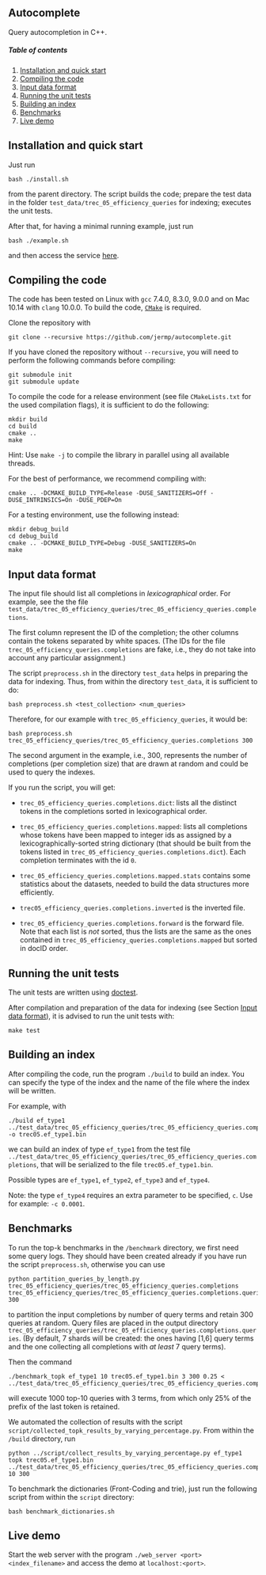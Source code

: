 Autocomplete
------------

Query autocompletion in C++.

##### Table of contents
1. [Installation and quick start](#install)
2. [Compiling the code](#compiling)
3. [Input data format](#input)
4. [Running the unit tests](#testing)
5. [Building an index](#building)
6. [Benchmarks](#benchmarks)
7. [Live demo](#demo)

Installation and quick start <a name="install"></a>
------------------

Just run

	bash ./install.sh

from the parent directory. The script builds the code; prepare the test data in the folder `test_data/trec_05_efficiency_queries` for indexing; executes the unit tests.

After that, for having a minimal running example, just run

	bash ./example.sh

and then access the service [here](http://127.0.0.1:8000).

Compiling the code <a name="compiling"></a>
------------------

The code has been tested on Linux with `gcc` 7.4.0, 8.3.0, 9.0.0 and on Mac 10.14 with `clang` 10.0.0.
To build the code, [`CMake`](https://cmake.org/) is required.

Clone the repository with

	git clone --recursive https://github.com/jermp/autocomplete.git

If you have cloned the repository without `--recursive`, you will need to perform the following commands before
compiling:

    git submodule init
    git submodule update

To compile the code for a release environment (see file `CMakeLists.txt` for the used compilation flags), it is sufficient to do the following:

    mkdir build
    cd build
    cmake ..
    make

Hint: Use `make -j` to compile the library in parallel using all
available threads.

For the best of performance, we recommend compiling with:

	cmake .. -DCMAKE_BUILD_TYPE=Release -DUSE_SANITIZERS=Off -DUSE_INTRINSICS=On -DUSE_PDEP=On

For a testing environment, use the following instead:

    mkdir debug_build
    cd debug_build
    cmake .. -DCMAKE_BUILD_TYPE=Debug -DUSE_SANITIZERS=On
    make

Input data format <a name="input"></a>
-----------------

The input file should list all completions in
*lexicographical* order.
For example, see the the file `test_data/trec_05_efficiency_queries/trec_05_efficiency_queries.completions`.

The first column represent the
ID of the completion; the other columns contain the
tokens separated by white spaces.
(The IDs for the file `trec_05_efficiency_queries.completions` are
fake, i.e., they do not take into account any
particular assignment.)

The script `preprocess.sh` in the directory `test_data` helps
in preparing the data for indexing.
Thus, from within the directory `test_data`, it is sufficient
to do:

	bash preprocess.sh <test_collection> <num_queries>

Therefore, for our example with `trec_05_efficiency_queries`, it would be:

	bash preprocess.sh trec_05_efficiency_queries/trec_05_efficiency_queries.completions 300

The second argument in the example, i.e., 300, represents the
number of completions (per completion size) that are drawn at
random and could be used to query the indexes.

If you run the script, you will get:

- `trec_05_efficiency_queries.completions.dict`: lists all the distinct
tokens in the completions sorted in lexicographical
order.

- `trec_05_efficiency_queries.completions.mapped`: lists all completions
whose tokens have been mapped to integer ids
as assigned by a lexicographically-sorted
string dictionary (that should be built from the
tokens listed in `trec_05_efficiency_queries.completions.dict`).
Each completion terminates with the id `0`.

- `trec_05_efficiency_queries.completions.mapped.stats` contains some
statistics about the datasets, needed to build
the data structures more efficiently.

- `trec05_efficiency_queries.completions.inverted` is the inverted file.

- `trec_05_efficiency_queries.completions.forward` is the forward file. Note that each list is *not* sorted, thus the lists are the same as the ones contained in `trec_05_efficiency_queries.completions.mapped` but sorted in docID order.

Running the unit tests <a name="testing"></a>
-----------

The unit tests are written using [doctest](https://github.com/onqtam/doctest).

After compilation and preparation of the data for indexing (see Section [Input data format](#input)), it is advised
to run the unit tests with:

	make test

Building an index <a name="building"></a>
-----------

After compiling the code, run the program `./build` to build an index. You can specify the type of the index and the name of the file
where the index will be written.

For example, with

	./build ef_type1 ../test_data/trec_05_efficiency_queries/trec_05_efficiency_queries.completions -o trec05.ef_type1.bin

we can build an index of type `ef_type1` from the test file `../test_data/trec_05_efficiency_queries/trec_05_efficiency_queries.completions`, that will be serialized to the file `trec05.ef_type1.bin`.

Possible types are `ef_type1`, `ef_type2`, `ef_type3` and `ef_type4`.

Note: the type `ef_type4` requires an extra parameter
to be specified, `c`. Use for example: `-c 0.0001`.

Benchmarks <a name="benchmarks"></a>
----------

To run the top-k benchmarks in the `/benchmark` directory,
we first need some query logs.
They should have been created already if you have run the
script `preprocess.sh`, otherwise
you can use

	python partition_queries_by_length.py trec_05_efficiency_queries/trec_05_efficiency_queries.completions trec_05_efficiency_queries/trec_05_efficiency_queries.completions.queries 300

to partition the input completions by number of query terms
and retain 300 queries at random.
Query files are placed in the output directory
`trec_05_efficiency_queries/trec_05_efficiency_queries.completions.queries`.
(By default, 7 shards will be created: the ones having [1,6] query terms and
the one collecting all completions with *at least* 7 query terms).

Then the command

	./benchmark_topk ef_type1 10 trec05.ef_type1.bin 3 300 0.25 < ../test_data/trec_05_efficiency_queries/trec_05_efficiency_queries.completions.queries/queries.length=3.shuffled

will execute 1000 top-10 queries with 3 terms, from which only 25%
of the prefix of the last token is retained.

We automated the collection of results with the script `script/collected_topk_results_by_varying_percentage.py`.
From within the `/build` directory, run

	python ../script/collect_results_by_varying_percentage.py ef_type1 topk trec05.ef_type1.bin ../test_data/trec_05_efficiency_queries/trec_05_efficiency_queries.completions 10 300

To benchmark the dictionaries (Front-Coding and trie), just run the following script from within
the `script` directory:

    bash benchmark_dictionaries.sh

Live demo <a name="demo"></a>
----------

Start the web server with the program `./web_server <port> <index_filename>` and access the demo at
`localhost:<port>`.
